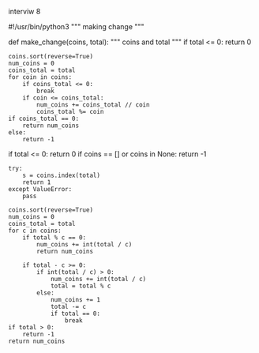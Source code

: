 interviw 8


#!/usr/bin/python3
"""
making change
"""


def make_change(coins, total):
    """
    coins and total
    """
    if total <= 0:
        return 0

    coins.sort(reverse=True)
    num_coins = 0
    coins_total = total
    for coin in coins:
        if coins_total <= 0:
            break
        if coin <= coins_total:
            num_coins += coins_total // coin
            coins_total %= coin
    if coins_total == 0:
        return num_coins
    else:
        return -1











 if total <= 0:
        return 0
    if coins == [] or coins in None:
        return -1
    
    try:
        s = coins.index(total)
        return 1
    except ValueError:
        pass

    coins.sort(reverse=True)
    num_coins = 0
    coins_total = total
    for c in coins:
        if total % c == 0:
            num_coins += int(total / c)
            return num_coins
        
        if total - c >= 0:
            if int(total / c) > 0:
                num_coins += int(total / c)
                total = total % c
            else:
                num_coins += 1
                total -= c
                if total == 0:
                    break
    if total > 0:
        return -1    
    return num_coins
